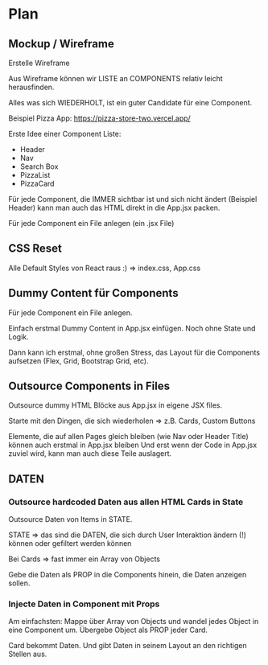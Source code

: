 # Plan

## Mockup / Wireframe

Erstelle Wireframe

Aus Wireframe können wir LISTE an COMPONENTS relativ leicht herausfinden.

Alles was sich WIEDERHOLT, ist ein guter Candidate für eine Component.

Beispiel Pizza App:
https://pizza-store-two.vercel.app/

Erste Idee einer Component Liste:
- Header
- Nav
- Search Box
- PizzaList
- PizzaCard

Für jede Component, die IMMER sichtbar ist und sich nicht ändert (Beispiel Header) kann man auch das HTML direkt in die App.jsx packen.

Für jede Component ein File anlegen (ein .jsx File)

## CSS Reset

Alle Default Styles von React raus :) => index.css, App.css

## Dummy Content für Components

Für jede Component ein File anlegen. 

Einfach erstmal Dummy Content in App.jsx einfügen. Noch ohne State und Logik.

Dann kann ich erstmal, ohne großen Stress, das Layout für die Components aufsetzen (Flex, Grid, Bootstrap Grid, etc).

## Outsource Components in Files

Outsource dummy HTML Blöcke aus App.jsx in eigene JSX files.

Starte mit den Dingen, die sich wiederholen => z.B. Cards, Custom Buttons

Elemente, die auf allen Pages gleich bleiben (wie Nav oder Header Title) können auch erstmal in App.jsx bleiben
Und erst wenn der Code in App.jsx zuviel wird, kann man auch diese Teile auslagert. 

## DATEN

### Outsource hardcoded Daten aus allen HTML Cards in State

Outsource Daten von Items in STATE.

STATE => das sind die DATEN, die sich durch User Interaktion ändern (!) können oder gefiltert werden können

Bei Cards => fast immer ein Array von Objects

Gebe die Daten als PROP in die Components hinein, die Daten anzeigen sollen.

### Injecte Daten in Component mit Props

Am einfachsten: 
Mappe über Array von Objects und wandel jedes Object in eine Component um. Übergebe Object als PROP jeder Card.

Card bekommt Daten. Und gibt Daten in seinem Layout an den richtigen Stellen aus.

